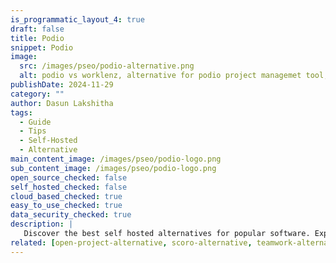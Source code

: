 ```yaml
---
is_programmatic_layout_4: true
draft: false
title: Podio
snippet: Podio
image:
  src: /images/pseo/podio-alternative.png
  alt: podio vs worklenz, alternative for podio project managemet tool, task management, resource management, productivity, self-hosted
publishDate: 2024-11-29
category: ""
author: Dasun Lakshitha
tags:
  - Guide
  - Tips
  - Self-Hosted
  - Alternative
main_content_image: /images/pseo/podio-logo.png
sub_content_image: /images/pseo/podio-logo.png
open_source_checked: false
self_hosted_checked: false
cloud_based_checked: true
easy_to_use_checked: true
data_security_checked: true
description: |
   Discover the best self hosted alternatives for popular software. Explore our comprehensive guides and find the perfect solution for your needs today.
related: [open-project-alternative, scoro-alternative, teamwork-alternative, smartsheet-alternative]
---
```

